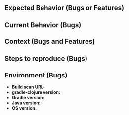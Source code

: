 ## Expected Behavior (Bugs or Features)

<!-- If you're reporting a bug, explain what should have happened -->
<!-- If you're suggesting a feature, how should it work? -->

## Current Behavior (Bugs)

<!-- If you're reporting a bug, what happened instead of expected behavior -->

<!--
  Helpful flags for providing detailed output:
    --console=plain (provides all tasks and output that were executed)
    --stacktrace (if you have an error)
    --info (if something mildly bad happens)
    --debug (if something really bad happens)
-->

## Context (Bugs and Features)

<!-- How does this bug or feature impact your workflow? i.e. What's the value? -->
<!-- Link to any relevant discussions in other issues or forums, as applicable -->

## Steps to reproduce (Bugs)

<!-- If reporting a bug, provide steps to recreate and ideally a reproducible sample project -->

## Environment (Bugs)

<!-- A build scan -- https://scans.gradle.com/get-started -- is an ideal way to provide environment info -->
<!-- If a build scan isn't feasible, the output of ./gradlew --version can be used for all but the gradle-clojure version -->

- **Build scan URL:**
- **gradle-clojure version:**
- **Gradle version:**
- **Java version:**
- **OS version:**
